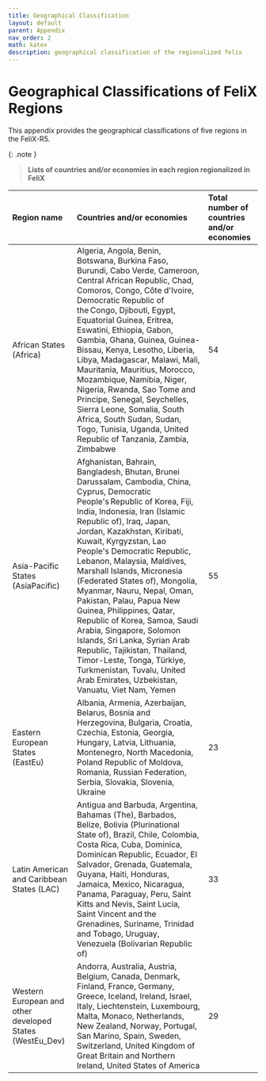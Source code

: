 ```yaml
---
title: Geographical Classification
layout: default
parent: Appendix
nav_order: 2
math: katex
description: geographical classification of the regionalized felix
---
```


# Geographical Classifications of FeliX Regions
This appendix provides the geographical classifications of five regions in the FeliX-R5.

{: .note }
>  **Lists of countries and/or economies in each region regionalized in FeliX**
>  
|Region name | Countries and/or economies | Total number of countries and/or economies
|:---|:---|:---|
|African States (Africa)|Algeria, Angola, Benin, Botswana, Burkina Faso, Burundi, Cabo Verde, Cameroon, Central African Republic, Chad, Comoros, Congo, Côte d'Ivoire, Democratic Republic of the Congo, Djibouti, Egypt, Equatorial Guinea, Eritrea, Eswatini, Ethiopia, Gabon, Gambia, Ghana, Guinea, Guinea-Bissau, Kenya, Lesotho, Liberia, Libya, Madagascar, Malawi, Mali, Mauritania, Mauritius, Morocco, Mozambique, Namibia, Niger, Nigeria, Rwanda, Sao Tome and Principe, Senegal, Seychelles, Sierra Leone, Somalia, South Africa, South Sudan, Sudan, Togo, Tunisia, Uganda, United Republic of Tanzania, Zambia, Zimbabwe|54|
|Asia-Pacific States (AsiaPacific)|Afghanistan, Bahrain, Bangladesh, Bhutan, Brunei Darussalam, Cambodia, China, Cyprus, Democratic People's Republic of Korea, Fiji, India, Indonesia, Iran (Islamic Republic of), Iraq, Japan, Jordan, Kazakhstan, Kiribati, Kuwait, Kyrgyzstan, Lao People's Democratic Republic, Lebanon, Malaysia, Maldives, Marshall Islands, Micronesia (Federated States of), Mongolia, Myanmar, Nauru, Nepal, Oman, Pakistan, Palau, Papua New Guinea, Philippines, Qatar, Republic of Korea, Samoa, Saudi Arabia, Singapore, Solomon Islands, Sri Lanka, Syrian Arab Republic, Tajikistan, Thailand, Timor-Leste, Tonga, Türkiye, Turkmenistan, Tuvalu, United Arab Emirates, Uzbekistan, Vanuatu, Viet Nam, Yemen|55
|Eastern European States (EastEu)|Albania, Armenia, Azerbaijan, Belarus, Bosnia and Herzegovina, Bulgaria, Croatia, Czechia, Estonia, Georgia, Hungary, Latvia, Lithuania, Montenegro, North Macedonia, Poland	Republic of Moldova, Romania, Russian Federation, Serbia, Slovakia, Slovenia, Ukraine|23|
|Latin American and Caribbean States (LAC)|Antigua and Barbuda, Argentina, Bahamas (The), Barbados, Belize, Bolivia (Plurinational State of), Brazil, Chile, Colombia, Costa Rica, Cuba, Dominica, Dominican Republic, Ecuador, El Salvador, Grenada, Guatemala, Guyana, Haiti, Honduras, Jamaica, Mexico, Nicaragua, Panama, Paraguay, Peru, Saint Kitts and Nevis, Saint Lucia, Saint Vincent and the Grenadines, Suriname, Trinidad and Tobago, Uruguay, Venezuela (Bolivarian Republic of)|33|
|Western European and other developed States (WestEu_Dev)|Andorra, Australia, Austria, Belgium, Canada, Denmark, Finland, France, Germany, Greece, Iceland, Ireland, Israel, Italy, Liechtenstein, Luxembourg, Malta, Monaco, Netherlands, New Zealand, Norway, Portugal, San Marino, Spain, Sweden, Switzerland, United Kingdom of Great Britain and Northern Ireland, United States of America|29|
